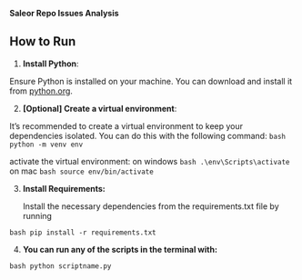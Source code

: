  
**Saleor Repo Issues Analysis**

## How to Run

1. **Install Python**:

 Ensure Python is installed on your machine. You can download and install it from [python.org](https://www.python.org/downloads/).

2. **[Optional] Create a virtual environment**: 
 
It’s recommended to create a virtual environment to keep your dependencies isolated. You can do this with the following command:
   ```bash python -m venv env ```
   
activate the virtual environment:
on windows  ```bash .\env\Scripts\activate```
on mac ```bash source env/bin/activate ```


3.	**Install Requirements:**


    Install the necessary dependencies from the requirements.txt file by running

   ```bash pip install -r requirements.txt```

4.	**You can run any of the scripts in the terminal with:**

```bash python scriptname.py```

    
